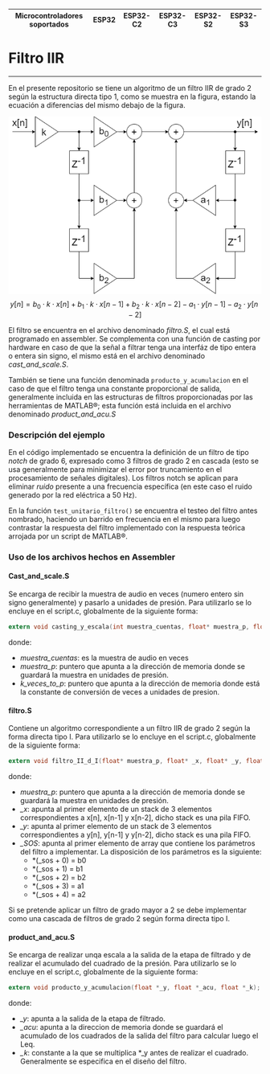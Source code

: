 | Microcontroladores soportados | ESP32 | ESP32-C2 | ESP32-C3 | ESP32-S2 | ESP32-S3 |
| ----------------------------- | ----- | -------- | -------- | -------- | -------- |

# Filtro IIR
***
En el presente repositorio se tiene un algoritmo de un filtro IIR de grado 2 según la estructura directa tipo 1, como se muestra en la figura, estando la ecuación a diferencias del mismo debajo de la figura.

![Forma directa tipo 1](https://github.com/lucascukla/portfolios/blob/desarrollo_filtro/Filtro_IIR/Filtro_IIR/Imagenes/diagrama_filtro.png?raw=true)
$$y[n] = b_0 \cdot k \cdot x[n] + b_1 \cdot k \cdot x[n-1] + b_2 \cdot k \cdot x[n-2] - a_1 \cdot y[n-1] - a_2 \cdot y[n-2]$$

El filtro se encuentra en el archivo denominado *filtro.S*, el cual está programado en assembler. Se complementa con una función de casting por hardware en caso de que la señal a filtrar tenga una interfáz de tipo entera o entera sin signo, el mismo está en el archivo denominado *cast_and_scale.S*.

También se tiene una función denominada `producto_y_acumulacion`
en el caso de que el filtro tenga una constante proporcional de salida, generalmente incluida en las estructuras de filtros proporcionadas por las herramientas de MATLAB®; esta función está incluida en el archivo denominado *product_and_acu.S*

### Descripción del ejemplo
En el código implementado se encuentra la definición de un filtro de tipo *notch* de grado 6, expresado como 3 filtros de grado 2 en cascada (esto se usa generalmente para minimizar el error por truncamiento en el procesamiento de señales digitales). Los filtros notch se aplican para eliminar *ruido* presente a una frecuencia específica (en este caso el ruido generado por la red eléctrica a 50 Hz).

En la función `test_unitario_filtro()` se encuentra el testeo del filtro antes nombrado, haciendo un barrido en frecuencia en el mismo para luego contrastar la respuesta del filtro implementado con la respuesta teórica arrojada por un script de MATLAB®. 


### Uso de los archivos hechos en Assembler
#### Cast_and_scale.S
Se encarga de recibir la muestra de audio en veces (numero entero sin signo generalmente) y pasarlo a unidades de presión. Para utilizarlo se lo encluye en el script.c, globalmente de la siguiente forma:
```c
extern void casting_y_escala(int muestra_cuentas, float* muestra_p, float* k_veces_to_p);
```
donde:
- *muestra_cuentas*: es la muestra de audio en veces
- *muestra_p*: puntero que apunta a la dirección de memoria donde se guardará la muestra en unidades de presión.
- *k_veces_to_p*: puntero que apunta a la dirección de memoria donde está la constante de conversión de veces a unidades de presion.

#### filtro.S
Contiene un algoritmo correspondiente a un filtro IIR de grado 2 según la forma directa tipo I. Para utilizarlo se lo encluye en el script.c, globalmente de la siguiente forma:
```c
extern void filtro_II_d_I(float* muestra_p, float* _x, float* _y, float* _SOS);
```
donde:
- *muestra_p*: puntero que apunta a la dirección de memoria donde se guardará la muestra en unidades de presión.
- *_x*: apunta al primer elemento de un stack de 3 elementos correspondientes a x[n], x[n-1] y x[n-2], dicho stack es una pila FIFO.
- *_y*: apunta al primer elemento de un stack de 3 elementos correspondientes a y[n], y[n-1] y y[n-2], dicho stack es una pila FIFO.
- *_SOS*: apunta al primer elemento de array que contiene los parámetros del filtro a implementar. La disposición de los parámetros es la siguiente:
    - *(_sos + 0) = b0
    - *(_sos + 1) = b1
    - *(_sos + 2) = b2
    - *(_sos + 3) = a1
    - *(_sos + 4) = a2
    
Si se pretende aplicar un filtro de grado mayor a 2 se debe implementar como una cascada de filtros de grado 2 según forma directa tipo I.

#### product_and_acu.S
Se encarga de realizar unqa escala a la salida de la etapa de filtrado y de realizar el acumulado del cuadrado de la presión. Para utilizarlo se lo encluye en el script.c, globalmente de la siguiente forma:
```c
extern void producto_y_acumulacion(float *_y, float *_acu, float *_k);
```
donde:
- *_y*: apunta a la salida de la etapa de filtrado.
- *_acu*: apunta a la direccion de memoria donde se guardará el acumulado de los cuadrados de la salida del filtro para calcular luego el Leq.
- *_k*: constante a la que se multiplica *_y antes de realizar el cuadrado. Generalmente se especifica en el diseño del filtro.

